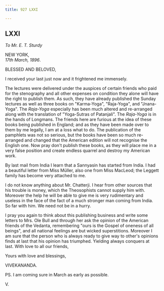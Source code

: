 ```yaml
---
title: 927 LXXI

---
```

  

  


## LXXI

*To Mr. E. T. Sturdy*

NEW YORK,  
*17th March, 1896*.

BLESSED AND BELOVED,

I received your last just now and it frightened me immensely.

The lectures were delivered under the auspices of certain friends who
paid for the stenography and all other expenses on condition they alone
will have the right to publish them. As such, they have already
published the Sunday lectures as well as three books on "Karma-Yoga",
"Raja-Yoga", and "Jnana-Yoga". The *Raja-Yoga* especially has been much
altered and re-arranged along with the translation of "Yoga-Sutras of
Patanjali". The *Raja-Yoga* is in the hands of Longmans. The friends
here are furious at the idea of these books being published in England;
and as they have been made over to them by me legally, I am at a loss
what to do. The publication of the pamphlets was not so serious, but the
books have been so much re-arranged and changed that the American
edition will not recognise the English one. Now pray don't publish these
books, as they will place me in a very false position and create endless
quarrel and destroy my American work.

By last mail from India I learn that a Sannyasin has started from India.
I had a beautiful letter from Miss Müller, also one from Miss MacLeod;
the Leggett family has become very attached to me.

I do not know anything about Mr. Chatterji. I hear from other sources
that his trouble is money, which the Theosophists cannot supply him
with. Moreover the help he will be able to give me is very rudimentary
and useless in the face of the fact of a much stronger man coming from
India. So far with him. We need not be in a hurry.

I pray you again to think about this publishing business and write some
letters to Mrs. Ole Bull and through her ask the opinion of the American
friends of the Vedanta, remembering "ours is the Gospel of oneness of
all beings", and all national feelings are but wicked superstitions.
Moreover I am sure that the person who is always ready to give way to
other's opinions finds at last that his opinion has triumphed. Yielding
always conquers at last. With love to all our friends, 

Yours with love and blessings,

VIVEKANANDA.

  
PS. I am coming sure in March as early as possible. 

V.